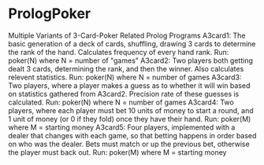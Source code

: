 # PrologPoker
Multiple Variants of 3-Card-Poker Related Prolog Programs
A3card1: The basic generation of a deck of cards, shuffling, drawing 3 cards to determine the rank of the hand. Calculates frequency of every hand rank. Run: poker(N) where N = number of "games"
A3card2: Two players both getting dealt 3 cards, determining the rank, and then the winner. Also calculates relevent statistics. Run: poker(N) where N = number of games
A3card3: Two players, where a player makes a guess as to whether it will win based on statistics gathered from A3card2. Precision rate of these guesses is calculated. Run: poker(N) where N = number of games
A3card4: Two players, where each player must bet 10 units of money to start a round, and 1 unit of money (or 0 if they fold) once they have their hand. Run: poker(M) where M = starting money
A3card5: Four players, implemented with a dealer that changes with each game, so that betting happens in order based on who was the dealer. Bets must match or up the previous bet, otherwise the player must back out. Run: poker(M) where M = starting money
